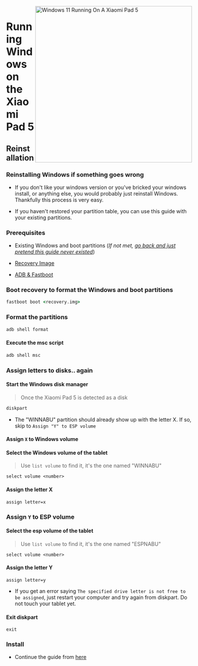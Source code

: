 <img align="right" src="https://raw.githubusercontent.com/erdilS/Port-Windows-11-Xiaomi-Pad-5/main/nabu.png" width="425" alt="Windows 11 Running On A Xiaomi Pad 5">


# Running Windows on the Xiaomi Pad 5

## Reinstallation

### Reinstalling Windows if something goes wrong

- If you don't like your windows version or you've bricked your windows install, or anything else, you would probably just reinstall Windows. Thankfully this process is very easy.

- If you haven't restored your partition table, you can use this guide with your existing partitions.

### Prerequisites

- Existing Windows and boot partitions (*If not met, [go back and just pretend this guide never existed](/guide/English/1-partition-en.md)*)

- [Recovery Image](../../../../releases/tag/1.0)

- [ADB & Fastboot](https://developer.android.com/studio/releases/platform-tools)


### Boot recovery to format the Windows and boot partitions

```cmd
fastboot boot <recovery.img>
```
### Format the partitions

```cmd
adb shell format
```

#### Execute the msc script

```cmd
adb shell msc
```

### Assign letters to disks.. again
  

#### Start the Windows disk manager

> Once the Xiaomi Pad 5 is detected as a disk

```cmd
diskpart
```

- The "WINNABU" partition should already show up with the letter X. If so, skip to `Assign "Y" to ESP volume`

#### Assign `X` to Windows volume

#### Select the Windows volume of the tablet
> Use `list volume` to find it, it's the one named "WINNABU"

```diskpart
select volume <number>
```

#### Assign the letter X
```diskpart
assign letter=x
```

### Assign `Y` to ESP volume

#### Select the esp volume of the tablet
> Use `list volume` to find it, it's the one named "ESPNABU"

```diskpart
select volume <number>
```

#### Assign the letter Y

```diskpart
assign letter=y
```

- If you get an error saying `The specified drive letter is not free to be assigned`, just restart your computer and try again from diskpart. Do not touch your tablet yet.

#### Exit diskpart
```diskpart
exit
```


### Install

- Continue the guide from [here](/guide/English/2-install-en.md#install)

